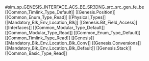 #sim_sp_GENESIS_INTERFACE_ACS_BE_SR3DNG_src_src_gen_fe_be
[[Common_Timlink_Type_Default]]
[[Genesis.Position]]
[[Common_Enum_Type_Read]]
[[Physical_Types]]
[[Mandatory_Blk_Env_Location_Blk]]
[[Genesis.Bit_Field_Access]]
[[Interfaces]]
[[Common_Modular_Type_Default]]
[[Common_Modular_Type_Read]]
[[Common_Enum_Type_Default]]
[[Common_Timlink_Type_Read]]
[[Genesis]]
[[Mandatory_Blk_Env_Location_Blk_Conv]]
[[Genesis.Conversions]]
[[Mandatory_Blk_Env_Location_Blk_Default]]
[[Genesis.Stack]]
[[Common_Basic_Type_Read]]
